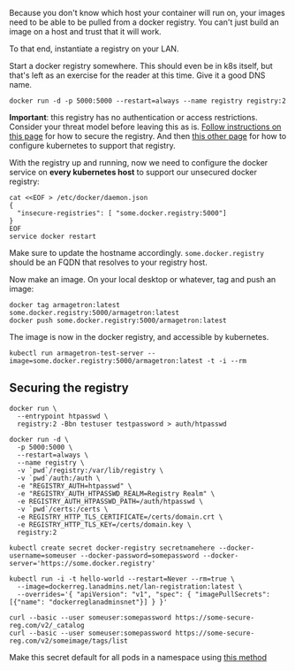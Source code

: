 Because you don't know which  host your container will run on, your images need to be able to be pulled from a docker registry. You can't just build an image on a host and trust that it will work.

To that end, instantiate a registry on your LAN.

Start a docker registry somewhere. This should even be in k8s itself, but that's left as an exercise for the reader at this time. Give it a good DNS name.

```
docker run -d -p 5000:5000 --restart=always --name registry registry:2
```

**Important**: this registry has no authentication or access restrictions. Consider your threat model before leaving this as is. [Follow instructions on this page](https://docs.docker.com/registry/deploying/) for how to secure the registry. And then [this other page](https://kubernetes.io/docs/tasks/configure-pod-container/pull-image-private-registry/) for how to configure kubernetes to support that registry.

With the registry up and running, now we need to configure the docker service on **every kubernetes host** to support our unsecured docker registry:

```
cat <<EOF > /etc/docker/daemon.json
{
  "insecure-registries": [ "some.docker.registry:5000"]
}
EOF
service docker restart
```
Make sure to update the hostname accordingly. `some.docker.registry` should be an FQDN that resolves to your registry host.

Now make an image. On your local desktop or whatever, tag and push an image:
```
docker tag armagetron:latest some.docker.registry:5000/armagetron:latest
docker push some.docker.registry:5000/armagetron:latest
```

The image is now in the docker registry, and accessible by kubernetes.

```
kubectl run armagetron-test-server --image=some.docker.registry:5000/armagetron:latest -t -i --rm

```

## Securing the registry

```
docker run \
  --entrypoint htpasswd \
  registry:2 -Bbn testuser testpassword > auth/htpasswd
```

```
docker run -d \
  -p 5000:5000 \
  --restart=always \
  --name registry \
  -v `pwd`/registry:/var/lib/registry \
  -v `pwd`/auth:/auth \
  -e "REGISTRY_AUTH=htpasswd" \
  -e "REGISTRY_AUTH_HTPASSWD_REALM=Registry Realm" \
  -e REGISTRY_AUTH_HTPASSWD_PATH=/auth/htpasswd \
  -v `pwd`/certs:/certs \
  -e REGISTRY_HTTP_TLS_CERTIFICATE=/certs/domain.crt \
  -e REGISTRY_HTTP_TLS_KEY=/certs/domain.key \
  registry:2
```

```
kubectl create secret docker-registry secretnamehere --docker-username=someuser --docker-password=somepassword --docker-server='https://some.docker.registry'
```

```
kubectl run -i -t hello-world --restart=Never --rm=true \
  --image=dockerreg.lanadmins.net/lan-registration:latest \
  --overrides='{ "apiVersion": "v1", "spec": { "imagePullSecrets": [{"name": "dockerreglanadminsnet"}] } }'
```

```
curl --basic --user someuser:somepassword https://some-secure-reg.com/v2/_catalog
curl --basic --user someuser:somepassword https://some-secure-reg.com/v2/someimage/tags/list
```

Make this secret default for all pods in a namespace using [this method](https://stackoverflow.com/a/40646132)
